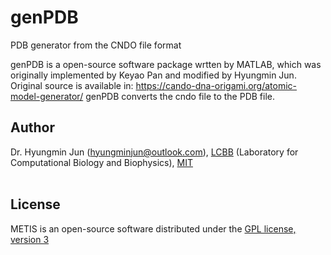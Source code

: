 # genPDB
PDB generator from the CNDO file format

genPDB is a open-source software package wrtten by MATLAB, which was originally implemented by Keyao Pan and modified by Hyungmin Jun. Original source is available in: https://cando-dna-origami.org/atomic-model-generator/
genPDB converts the cndo file to the PDB file.

## Author</br>
Dr. Hyungmin Jun ([hyungminjun@outlook.com](mailto:hyungminjun@outlook.com)), [LCBB](http://lcbb.mit.edu) (Laboratory for Computational Biology and Biophysics), [MIT](http://mit.edu)</br></br>

## License</br>
METIS is an open-source software distributed under the [GPL license, version 3](https://www.gnu.org/licenses/gpl-3.0.en.html/)</br>